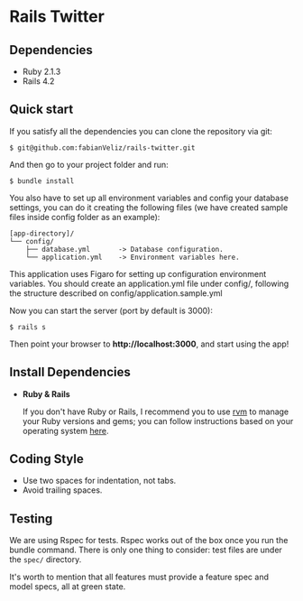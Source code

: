 Rails Twitter
===================

Dependencies
-------

 - Ruby 2.1.3
 - Rails 4.2

Quick start
-------

If you satisfy all the dependencies you can clone the repository via git:

```
$ git@github.com:fabianVeliz/rails-twitter.git

```

And then go to your project folder and run:

```
$ bundle install
```

You also have to set up all environment variables and config your database settings, you can do it creating the following files (we have created sample files inside config folder as an example):

```
[app-directory]/
└── config/
    ├── database.yml       -> Database configuration.
    └── application.yml    -> Environment variables here.
```

This application uses Figaro for setting up configuration environment variables. You should create an application.yml file under config/, following the structure described on config/application.sample.yml

Now you can start the server (port by default is 3000):

```
$ rails s
```

Then point your browser to **http://localhost:3000**, and start using the app!

Install Dependencies
-------
- **Ruby & Rails**

    If you don't have Ruby or Rails, I recommend you to use [rvm][1] to manage your Ruby versions and gems; you can follow instructions based on your operating system [here][2].

Coding Style
------
 - Use two spaces for indentation, not tabs.
 - Avoid trailing spaces.

Testing
-------

We are using Rspec for tests. Rspec works out of the box once you run the bundle command. There is only one thing to consider: test files are under the `spec/` directory.

It's worth to mention that all features must provide a feature spec and model specs, all at green state.


[1]: https://rvm.io/rvm/install
[2]: http://railsapps.github.io/installing-rails.html